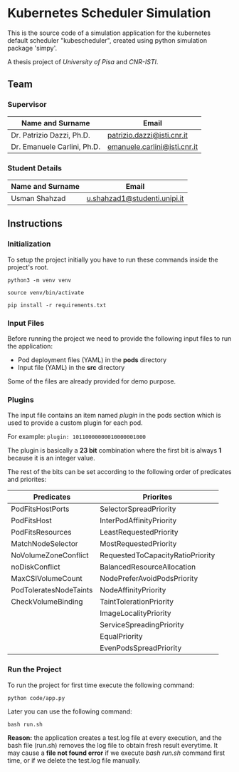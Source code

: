 # Kubernetes Scheduler Simulation

This is the source code of a simulation application for the kubernetes default scheduler "kubescheduler", created using python simulation package 'simpy'.

A thesis project of *University of Pisa* and *CNR-ISTI*.

## Team

### Supervisor

|Name and Surname            | Email                       |
|----------------------------|-----------------------------|
|Dr. Patrizio Dazzi, Ph.D.   |patrizio.dazzi@isti.cnr.it   |
|Dr. Emanuele Carlini, Ph.D. |emanuele.carlini@isti.cnr.it |

### Student Details

|Name and Surname  | Email                         |
|------------------|-------------------------------|
|Usman Shahzad     |u.shahzad1@studenti.unipi.it   |

## Instructions

### Initialization

To setup the project initially you have to run these commands
inside the project's root.

`python3 -m venv venv`

`source venv/bin/activate`

`pip install -r requirements.txt`

### Input Files

Before running the project we need to provide the following input files to run the application:

- Pod deployment files (YAML) in the **pods** directory
- Input file (YAML) in the **src** directory

Some of the files are already provided for demo purpose.

### Plugins

The input file contains an item named *plugin* in the pods section which is used to provide a custom plugin for each pod.

For example: `plugin: 10110000000010000001000`

The plugin is basically a **23 bit** combination where the first bit is always **1** because it is an integer value.

The rest of the bits can be set according to the following order of predicates and priorites:

|Predicates               | Priorites                      |
|-------------------------|--------------------------------|
|PodFitsHostPorts         |SelectorSpreadPriority          |
|PodFitsHost              |InterPodAffinityPriority        |
|PodFitsResources         |LeastRequestedPriority          |
|MatchNodeSelector        |MostRequestedPriority           |
|NoVolumeZoneConflict     |RequestedToCapacityRatioPriority|
|noDiskConflict           |BalancedResourceAllocation      |
|MaxCSIVolumeCount        |NodePreferAvoidPodsPriority     |
|PodToleratesNodeTaints   |NodeAffinityPriority            |
|CheckVolumeBinding       |TaintTolerationPriority         |
|                         |ImageLocalityPriority           |
|                         |ServiceSpreadingPriority        |
|                         |EqualPriority                   |
|                         |EvenPodsSpreadPriority          |

### Run the Project

To run the project for first time execute the following command:

`python code/app.py`

Later you can use the following command:

`bash run.sh`

**Reason:** the application creates a test.log file at every execution, and
the bash file (run.sh) removes the log file to obtain fresh result everytime.
It may cause a **file not found error** if we execute *bash run.sh* command first time, or if we delete the test.log file manually.
